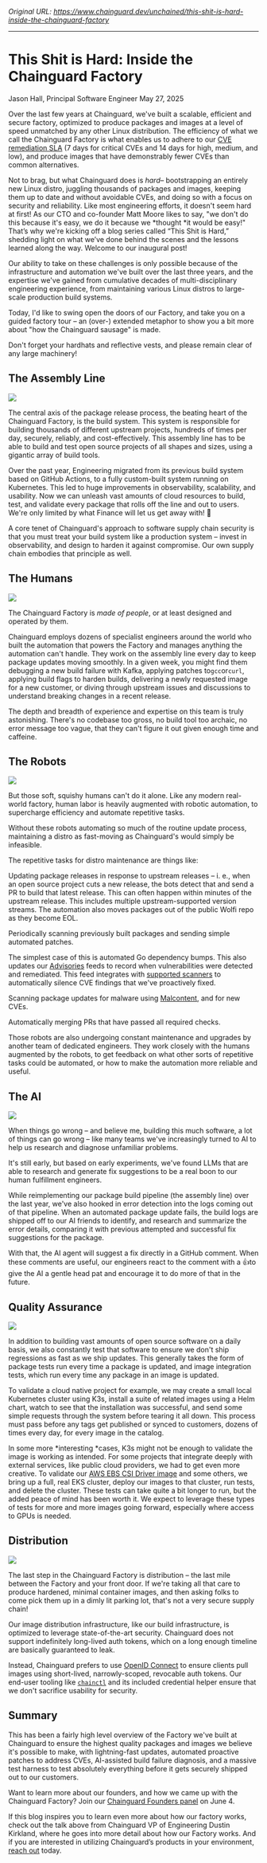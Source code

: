 *Original URL: https://www.chainguard.dev/unchained/this-shit-is-hard-inside-the-chainguard-factory*

---

# This Shit is Hard: Inside the Chainguard Factory
Jason Hall, Principal Software
 Engineer May 27, 2025

 Over the last few years at Chainguard, we've built a
 scalable, efficient and secure factory, optimized to produce packages and images at
 a level of speed unmatched by any other Linux distribution. The efficiency of what
 we call the Chainguard Factory is what enables us to adhere to our [CVE remediation SLA](http://chainguard.dev/cve-sla) (7 days for critical
 CVEs and 14 days for high, medium, and low), and produce images that have
 demonstrably fewer CVEs than common alternatives.

 Not to brag, but what Chainguard does is *hard*–
 bootstrapping an entirely new Linux distro, juggling thousands of packages and
 images, keeping them up to date and without avoidable CVEs, and doing so with a
 focus on security and reliability. Like most engineering efforts, it doesn't
 seem hard at first! As our CTO and co-founder Matt Moore likes to say, "we
 don't do this because it's easy, we do it because we *thought *it
 would be easy!" That’s why we're kicking off a blog series called “This
 Shit is Hard,” shedding light on what we’ve done behind the scenes and the lessons
 learned along the way. Welcome to our inaugural post!

 Our ability to take on these challenges is only possible
 because of the infrastructure and automation we've built over the last three
 years, and the expertise we've gained from cumulative decades of
 multi-disciplinary engineering experience, from maintaining various Linux distros to
 large-scale production build systems.

 Today, I'd like to swing open the doors of our Factory,
 and take you on a guided factory tour – an (over-) extended metaphor to show you a
 bit more about "how the Chainguard sausage" is made.

 Don't forget your hardhats and reflective vests, and
 please remain clear of any large machinery!

## The Assembly Line

![](./images/chainguard_factory_img1.jpg)

 The central axis of the package release process, the beating
 heart of the Chainguard Factory, is the build system. This system is responsible for
 building thousands of different upstream projects, hundreds of times per day,
 securely, reliably, and cost-effectively. This assembly line has to be able to build
 and test open source projects of all shapes and sizes, using a gigantic array of
 build tools.

 Over the past year, Engineering migrated from its previous
 build system based on GitHub Actions, to a fully custom-built system running on
 Kubernetes. This led to huge improvements in observability, scalability, and
 usability. Now we can unleash vast amounts of cloud resources to build, test, and
 validate every package that rolls off the line and out to users. We're only
 limited by what Finance will let us get away with! 🤣

 A core tenet of Chainguard's approach to software supply
 chain security is that you must treat your build system like a production system –
 invest in observability, and design to harden it against compromise. Our own supply
 chain embodies that principle as well.

## The Humans

![](./images/chainguard_factory_img2.jpg)

 The Chainguard Factory is *made of people*, or at least
 designed and operated by them.

 Chainguard employs dozens of specialist engineers around the
 world who built the automation that powers the Factory and manages anything the
 automation can't handle. They work on the assembly line every day to keep
 package updates moving smoothly. In a given week, you might find them debugging a
 new build failure with Kafka, applying patches to`gcc`or`curl`,
 applying build flags to harden builds, delivering a newly requested image for a new
 customer, or diving through upstream issues and discussions to understand breaking
 changes in a recent release.

 The depth and breadth of experience and expertise on this team
 is truly astonishing. There's no codebase too gross, no build tool too archaic,
 no error message too vague, that they can't figure it out given enough time and
 caffeine.

## The Robots

![](./images/chainguard_factory_img3.jpeg)

 But those soft, squishy humans can't do it alone. Like
 any modern real-world factory, human labor is heavily augmented with robotic
 automation, to supercharge efficiency and automate repetitive tasks.

 Without these robots automating so much of the routine update
 process, maintaining a distro as fast-moving as Chainguard's would simply be
 infeasible.

 The repetitive tasks for distro maintenance are things like:

Updating package releases in response to upstream
 releases – i. e., when an open source project cuts a new release, the bots
 detect that and send a PR to build that latest release. This can often
 happen within minutes of the upstream release.
This includes multiple upstream-supported
 version streams. The automation also moves packages out of the
 public Wolfi repo as they become EOL.

 Periodically scanning previously built packages and
 sending simple automated patches.

The simplest case of this is automated Go
 dependency bumps. This also updates our [Advisories](https://images.chainguard.dev/directory/image/jenkins/advisories) feeds to record when vulnerabilities were detected and remediated.
 This feed integrates with [supported scanners](https://www.chainguard.dev/scanners) to
 automatically silence CVE findings that we've proactively
 fixed.

 Scanning package updates for malware using [Malcontent](https://github.com/chainguard-dev/malcontent), and for new CVEs.

 Automatically merging PRs that have passed all
 required checks.

 Those robots are also undergoing constant maintenance and
 upgrades by another team of dedicated engineers. They work closely with the humans
 augmented by the robots, to get feedback on what other sorts of repetitive tasks
 could be automated, or how to make the automation more reliable and useful.

## The AI

![](./images/chainguard_factory_img4.png)

 When things go wrong – and believe me, building this much
 software, a lot of things can go wrong – like many teams we've increasingly
 turned to AI to help us research and diagnose unfamiliar problems.

 It's still early, but based on early experiments,
 we've found LLMs that are able to research and generate fix suggestions to be a
 real boon to our human fulfillment engineers.

 While reimplementing our package build pipeline (the assembly
 line) over the last year, we've also hooked in error detection into the logs
 coming out of that pipeline. When an automated package update fails, the build logs
 are shipped off to our AI friends to identify, and research and summarize the error
 details, comparing it with previous attempted and successful fix suggestions for the
 package.

 With that, the AI agent will suggest a fix directly in a
 GitHub comment. When these comments are useful, our engineers react to the comment
 with a 👍to give the AI a gentle head pat and encourage it to do more of that in the
 future.

## Quality Assurance

![](./images/chainguard_factory_img5.jpg)

 In addition to building vast amounts of open source software
 on a daily basis, we also constantly test that software to ensure we don't ship
 regressions as fast as we ship updates. This generally takes the form of package
 tests run every time a package is updated, and image integration tests, which run
 every time any package in an image is updated.

 To validate a cloud native project for example, we may create
 a small local Kubernetes cluster using K3s, install a suite of related images using
 a Helm chart, watch to see that the installation was successful, and send some
 simple requests through the system before tearing it all down. This process must
 pass before any tags get published or synced to customers, dozens of times every
 day, for every image in the catalog.

 In some more *interesting *cases, K3s might not be enough
 to validate the image is working as intended. For some projects that integrate
 deeply with external services, like public cloud providers, we had to get even more
 creative. To validate our [AWS EBS CSI Driver image](https://images.chainguard.dev/directory/image/aws-ebs-csi-driver/versions) and some others, we bring up a full, real EKS cluster, deploy our images to that
 cluster, run tests, and delete the cluster. These tests can take quite a bit longer
 to run, but the added peace of mind has been worth it. We expect to leverage these
 types of tests for more and more images going forward, especially where access to
 GPUs is needed.

## Distribution

![](./images/chainguard_factory_img6.jpg)

 The last step in the Chainguard Factory is distribution – the
 last mile between the Factory and your front door. If we're taking all that
 care to produce hardened, minimal container images, and then asking folks to come
 pick them up in a dimly lit parking lot, that's not a very secure supply chain!

 Our image distribution infrastructure, like our build
 infrastructure, is optimized to leverage state-of-the-art security. Chainguard does
 not support indefinitely long-lived auth tokens, which on a long enough timeline are
 basically guaranteed to leak.

 Instead, Chainguard prefers to use [OpenID Connect](https://openid.net/developers/how-connect-works/) to ensure clients pull
 images using short-lived, narrowly-scoped, revocable auth tokens. Our end-user
 tooling like [`chainctl`](https://edu.chainguard.dev/chainguard/chainctl-usage/getting-started-with-chainctl/) and its included credential helper ensure that we don't sacrifice usability for
 security.

## Summary

 This has been a fairly high level overview of the Factory
 we've built at Chainguard to ensure the highest quality packages and images we
 believe it's possible to make, with lightning-fast updates, automated proactive
 patches to address CVEs, AI-assisted build failure diagnosis, and a massive test
 harness to test absolutely everything before it gets securely shipped out to our
 customers.

 Want to learn more about our founders, and how we came up with
 the Chainguard Factory? Join our [Chainguard Founders panel](https://events.chainguard.dev/e195371c-4ae4-4815-9a51-5c5301c8d687/) on June 4.

 If this blog inspires you to learn even more about how our
 factory works, check out the talk above from Chainguard VP of Engineering Dustin
 Kirkland, where he goes into more detail about how our Factory works. And if you are
 interested in utilizing Chainguard’s products in your environment, [reach out](https://www.chainguard.dev/contact) today.
